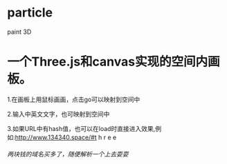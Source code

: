 # particle
paint 3D

# 一个Three.js和canvas实现的空间内画板。

1.在画板上用鼠标画画，点击go可以映射到空间中

2.输入中英文文字，也可映射到空间中

3.如果URL中有hash值，也可以在load时直接进入效果,例如:http://www.134340.space/#t h r e e

###### 两块钱的域名买多了，随便解析一个上去耍耍
